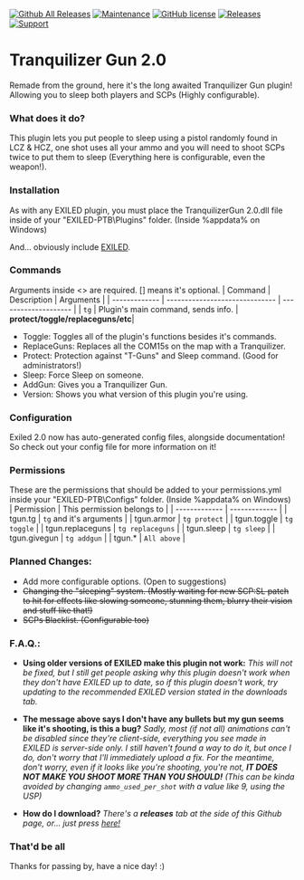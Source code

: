 [![Github All Releases](https://img.shields.io/github/downloads/cerberusServers/TranquilizerGun/total.svg)](https://github.com/cerberusServers/TranquilizerGun/releases) [![Maintenance](https://img.shields.io/badge/Maintained%3F-yes-green.svg)](https://github.com/cerberusServers/TranquilizerGun/graphs/commit-activity) [![GitHub license](https://img.shields.io/github/license/Naereen/StrapDown.js.svg)](https://github.com/cerberusServers/TranquilizerGun/blob/main/LICENSE)
<a href="https://github.com/cerberusServers/TranquilizerGun/releases"><img src="https://img.shields.io/github/v/release/cerberusServers/TranquilizerGun?include_prereleases&label=Release" alt="Releases"></a>
<a href="https://discord.gg/PyUkWTg"><img src="https://img.shields.io/discord/656673194693885975?color=%23aa0000&label=EXILED" alt="Support"></a>

# Tranquilizer Gun 2.0
Remade from the ground, here it's the long awaited Tranquilizer Gun plugin! Allowing you to sleep both players and SCPs (Highly configurable).

### What does it do?
This plugin lets you put people to sleep using a pistol randomly found in LCZ & HCZ, one shot uses all your ammo and you will need to shoot SCPs twice to put them to sleep (Everything here is configurable, even the weapon!).

### Installation
As with any EXILED plugin, you must place the TranquilizerGun 2.0.dll file inside of your "EXILED-PTB\Plugins" folder. (Inside %appdata% on Windows)

And... obviously include [EXILED](https://github.com/galaxy119/EXILED "EXILED").

### Commands
Arguments inside &lt;&gt; are required. [] means it's optional.
| Command | Description | Arguments |
| ------------- | ------------------------------ | -------------------- |
| `tg`   | Plugin's main command, sends info. | **protect/toggle/replaceguns/etc**|
- Toggle: Toggles all of the plugin's functions besides it's commands.
- ReplaceGuns: Replaces all the COM15s on the map with a Tranquilizer.
- Protect: Protection against "T-Guns" and Sleep command. (Good for administrators!)
- Sleep: Force Sleep on someone.
- AddGun: Gives you a Tranquilizer Gun.
- Version: Shows you what version of this plugin you're using.

### Configuration
Exiled 2.0 now has auto-generated config files, alongside documentation! So check out your config file for more information on it!


### Permissions
These are the permissions that should be added to your permissions.yml inside your "EXILED-PTB\Configs" folder. (Inside %appdata% on Windows)
| Permission  | This permission belongs to |
| ------------- | ------------- |
| tgun.tg | `tg` and it's arguments | 
| tgun.armor | `tg protect` | 
| tgun.toggle | `tg toggle` | 
| tgun.replaceguns | `tg replaceguns` |
| tgun.sleep | `tg sleep` |
| tgun.givegun | `tg addgun` |
| tgun.* | `All above` | 

### Planned Changes:
- Add more configurable options. (Open to suggestions)
- ~~Changing the "sleeping" system. (Mostly waiting for new SCP:SL patch to hit for effects like slowing someone, stunning them, blurry their vision and stuff like that!)~~
- ~~SCPs Blacklist. (Configurable too)~~

### F.A.Q.:
- **Using older versions of EXILED make this plugin not work:**
*This will not be fixed, but I still get people asking why this plugin doesn't work when they don't have EXILED up to date, so if this plugin doesn't work, try updating to the recommended EXILED version stated in the downloads tab.*

- **The message above says I don't have any bullets but my gun seems like it's shooting, is this a bug?**
*Sadly, most (if not all) animations can't be disabled since they're client-side, everything you see made in EXILED is server-side only. I still haven't found a way to do it, but once I do, don't worry that I'll immediately upload a fix. For the meantime, don't worry, even if it looks like you're shooting, you're not, **IT DOES NOT MAKE YOU SHOOT MORE THAN YOU SHOULD!** (This can be kinda avoided by changing `ammo_used_per_shot` with a value like 9, using the USP)*

- **How do I download?**
*There's a **releases** tab at the side of this Github page, or... just press [here!](https://github.com/cerberusServers/TranquilizerGun/releases)*

### That'd be all
Thanks for passing by, have a nice day! :)
